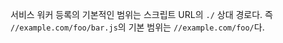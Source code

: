 서비스 워커 등록의 기본적인 범위는 스크립트 URL의 `./` 상대 경로다. 즉 `//example.com/foo/bar.js`의 기본 범위는 `//example.com/foo/`다.